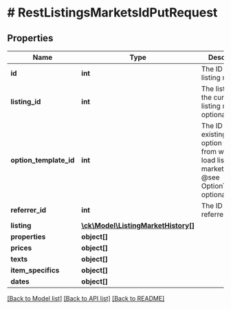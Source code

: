 # # RestListingsMarketsIdPutRequest

## Properties

Name | Type | Description | Notes
------------ | ------------- | ------------- | -------------
**id** | **int** | The ID of the listing market. |
**listing_id** | **int** | The listing ID of the current listing market. optional | [optional]
**option_template_id** | **int** | The ID of an existing listing option template from where to load listing market settings. @see OptionTemplate. optional | [optional]
**referrer_id** | **int** | The ID of the referrer. |
**listing** | [**\ck\Model\ListingMarketHistory[]**](ListingMarketHistory.md) |  |
**properties** | **object[]** |  | [optional]
**prices** | **object[]** |  | [optional]
**texts** | **object[]** |  | [optional]
**item_specifics** | **object[]** |  | [optional]
**dates** | **object[]** |  | [optional]

[[Back to Model list]](../../README.md#models) [[Back to API list]](../../README.md#endpoints) [[Back to README]](../../README.md)
